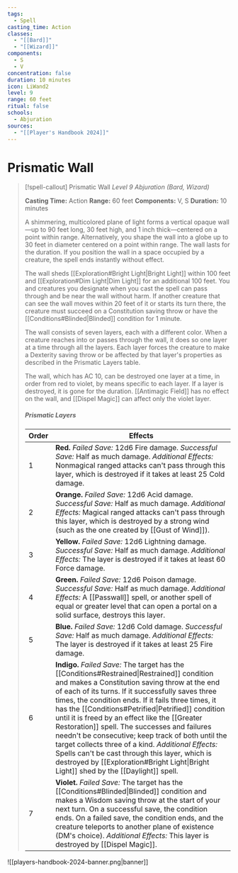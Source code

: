 ```yaml
---
tags:
  - Spell
casting_time: Action
classes:
  - "[[Bard]]"
  - "[[Wizard]]"
components:
  - S
  - V
concentration: false
duration: 10 minutes
icon: LiWand2
level: 9
range: 60 feet
ritual: false
schools:
  - Abjuration
sources:
  - "[[Player's Handbook 2024]]"
---
```


# Prismatic Wall

>[!spell-callout] Prismatic Wall
>_Level 9 Abjuration (Bard, Wizard)_
>
>**Casting Time:** Action
>**Range:** 60 feet
>**Components:** V, S
>**Duration:** 10 minutes
>
>A shimmering, multicolored plane of light forms a vertical opaque wall—up to 90 feet long, 30 feet high, and 1 inch thick—centered on a point within range. Alternatively, you shape the wall into a globe up to 30 feet in diameter centered on a point within range. The wall lasts for the duration. If you position the wall in a space occupied by a creature, the spell ends instantly without effect.
>
>The wall sheds [[Exploration#Bright Light\|Bright Light]] within 100 feet and [[Exploration#Dim Light\|Dim Light]] for an additional 100 feet. You and creatures you designate when you cast the spell can pass through and be near the wall without harm. If another creature that can see the wall moves within 20 feet of it or starts its turn there, the creature must succeed on a Constitution saving throw or have the [[Conditions#Blinded\|Blinded]] condition for 1 minute.
>
>The wall consists of seven layers, each with a different color. When a creature reaches into or passes through the wall, it does so one layer at a time through all the layers. Each layer forces the creature to make a Dexterity saving throw or be affected by that layer's properties as described in the Prismatic Layers table.
>
>The wall, which has AC 10, can be destroyed one layer at a time, in order from red to violet, by means specific to each layer. If a layer is destroyed, it is gone for the duration. [[Antimagic Field]] has no effect on the wall, and [[Dispel Magic]] can affect only the violet layer.
>
>##### Prismatic Layers
>
>|Order|Effects|
>|---|---|
>|1|**Red.** _Failed Save:_ 12d6 Fire damage. _Successful Save:_ Half as much damage. _Additional Effects:_ Nonmagical ranged attacks can't pass through this layer, which is destroyed if it takes at least 25 Cold damage.|
>|2|**Orange.** _Failed Save:_ 12d6 Acid damage. _Successful Save:_ Half as much damage. _Additional Effects:_ Magical ranged attacks can't pass through this layer, which is destroyed by a strong wind (such as the one created by [[Gust of Wind]]).|
>|3|**Yellow.** _Failed Save:_ 12d6 Lightning damage. _Successful Save:_ Half as much damage. _Additional Effects:_ The layer is destroyed if it takes at least 60 Force damage.|
>|4|**Green.** _Failed Save:_ 12d6 Poison damage. _Successful Save:_ Half as much damage. _Additional Effects:_ A [[Passwall]] spell, or another spell of equal or greater level that can open a portal on a solid surface, destroys this layer.|
>|5|**Blue.** _Failed Save:_ 12d6 Cold damage. _Successful Save:_ Half as much damage. _Additional Effects:_ The layer is destroyed if it takes at least 25 Fire damage.|
>|6|**Indigo.** _Failed Save:_ The target has the [[Conditions#Restrained\|Restrained]] condition and makes a Constitution saving throw at the end of each of its turns. If it successfully saves three times, the condition ends. If it fails three times, it has the [[Conditions#Petrified\|Petrified]] condition until it is freed by an effect like the [[Greater Restoration]] spell. The successes and failures needn't be consecutive; keep track of both until the target collects three of a kind. _Additional Effects:_ Spells can't be cast through this layer, which is destroyed by [[Exploration#Bright Light\|Bright Light]] shed by the [[Daylight]] spell.|
>|7|**Violet.** _Failed Save:_ The target has the [[Conditions#Blinded\|Blinded]] condition and makes a Wisdom saving throw at the start of your next turn. On a successful save, the condition ends. On a failed save, the condition ends, and the creature teleports to another plane of existence (DM's choice). _Additional Effects:_ This layer is destroyed by [[Dispel Magic]].|

![[players-handbook-2024-banner.png|banner]]
